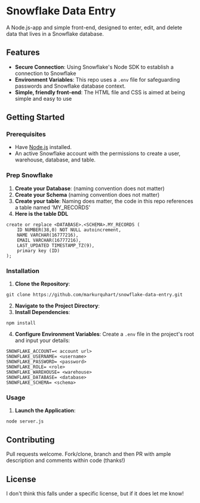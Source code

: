 # Snowflake Data Entry

A Node.js-app and simple front-end, designed to enter, edit, and delete data that lives in a Snowflake database.

## Features

- **Secure Connection**: Using Snowflake's Node SDK to establish a connection to Snowflake
- **Environment Variables**: This repo uses a `.env` file for safeguarding passwords and Snowflake database context. 
- **Simple, friendly front-end**: The HTML file and CSS is aimed at being simple and easy to use

## Getting Started
### Prerequisites

- Have [Node.js](https://nodejs.org/) installed.
- An active Snowflake account with the permissions to create a user, warehouse, database, and table.

### Prep Snowflake

1. **Create your Database**: (naming convention does not matter)
2. **Create your Schema** (naming convention does not matter)
3. **Create your table**:  Naming does matter, the code in this repo references a table named 'MY_RECORDS'
4. **Here is the table DDL**
```
create or replace <DATABASE>.<SCHEMA>.MY_RECORDS (
	ID NUMBER(38,0) NOT NULL autoincrement,
	NAME VARCHAR(16777216),
	EMAIL VARCHAR(16777216),
	LAST_UPDATED TIMESTAMP_TZ(9),
	primary key (ID)
);
```

### Installation

1. **Clone the Repository**:
```
git clone https://github.com/markurquhart/snowflake-data-entry.git
```
2. **Navigate to the Project Directory**:
3. **Install Dependencies**:
```
npm install
```
4. **Configure Environment Variables**: Create a `.env` file in the project's root and input your details:
```
SNOWFLAKE_ACCOUNT=< account url>
SNOWFLAKE_USERNAME= <username>
SNOWFLAKE_PASSWORD= <password>
SNOWFLAKE_ROLE= <role>
SNOWFLAKE_WAREHOUSE= <warehouse>
SNOWFLAKE_DATABASE= <database>
SNOWFLAKE_SCHEMA= <schema>
```

### Usage

1. **Launch the Application**:
```
node server.js
```
## Contributing
Pull requests welcome. Fork/clone, branch and then PR with ample description and comments within code (thanks!)

## License

I don't think this falls under a specific license, but if it does let me know!
